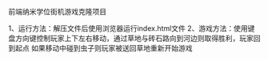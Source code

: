 
前端纳米学位街机游戏克隆项目

1、运行方法：解压文件后使用浏览器运行index.html文件
2、游戏方法：使用键盘方向键控制玩家上下左右移动，通过草地与砖石路向到河边则取得胜利，玩家回到起点
			 如果移动中碰到虫子则玩家被送回草地重新开始游戏